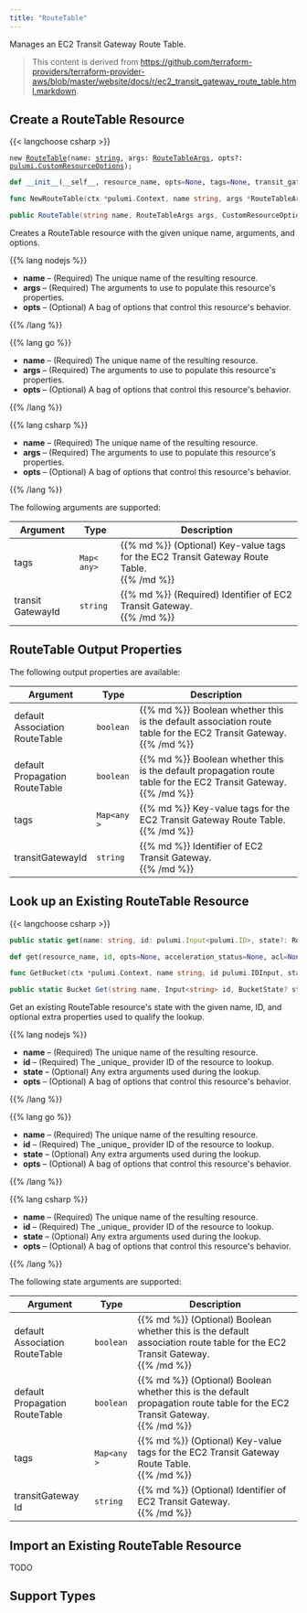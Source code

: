 ```yaml
---
title: "RouteTable"
---
```


<!-- WARNING: this file was generated by the Pulumi Terraform Bridge (tfgen) Tool. -->
<!-- Do not edit by hand unless you're certain you know what you are doing! -->

<style>
  table td p { margin-top: 0; margin-bottom: 0; }
</style>

Manages an EC2 Transit Gateway Route Table.

> This content is derived from https://github.com/terraform-providers/terraform-provider-aws/blob/master/website/docs/r/ec2_transit_gateway_route_table.html.markdown.


## Create a RouteTable Resource

{{< langchoose csharp >}}

<div class="highlight"><pre class="chroma"><code class="language-typescript" data-lang="typescript"><span class="k">new</span> <span class="nx"><a href=/docs/reference/pkg/nodejs/pulumi/aws/s3/#RouteTable>RouteTable</a></span><span class="p">(</span><span class="nx">name</span>: <span class="kt"><a href=https://developer.mozilla.org/en-US/docs/Web/JavaScript/Reference/Global_Objects/String>string</a></span><span class="p">,</span> <span class="nx">args</span>: <span class="kt"><a href=/docs/reference/pkg/nodejs/pulumi/aws/s3/#RouteTableArgs>RouteTableArgs</a></span><span class="p">,</span> <span class="nx">opts?</span>: <span class="kt"><a href=/docs/reference/pkg/nodejs/pulumi/pulumi/#CustomResourceOptions>pulumi.CustomResourceOptions</a></span><span class="p">);</span></code></pre></div>

```python
def __init__(__self__, resource_name, opts=None, tags=None, transit_gateway_id=None, __props__=None)
```

```go
func NewRouteTable(ctx *pulumi.Context, name string, args *RouteTableArgs, opts ...pulumi.ResourceOption) (*RouteTable, error)

```

```csharp
public RouteTable(string name, RouteTableArgs args, CustomResourceOptions? options = null)

```

Creates a RouteTable resource with the given unique name, arguments, and options.

{{% lang nodejs %}}
<ul class="pl-10">
    <li><strong>name</strong> &ndash; (Required) The unique name of the resulting resource.</li>
    <li><strong>args</strong> &ndash; (Required) The arguments to use to populate this resource's properties.</li>
    <li><strong>opts</strong> &ndash; (Optional) A bag of options that control this resource's behavior.</li>
</ul>
{{% /lang %}}

{{% lang go %}}
<ul class="pl-10">
    <li><strong>name</strong> &ndash; (Required) The unique name of the resulting resource.</li>
    <li><strong>args</strong> &ndash; (Required) The arguments to use to populate this resource's properties.</li>
    <li><strong>opts</strong> &ndash; (Optional) A bag of options that control this resource's behavior.</li>
</ul>
{{% /lang %}}

{{% lang csharp %}}
<ul class="pl-10">
    <li><strong>name</strong> &ndash; (Required) The unique name of the resulting resource.</li>
    <li><strong>args</strong> &ndash; (Required) The arguments to use to populate this resource's properties.</li>
    <li><strong>opts</strong> &ndash; (Optional) A bag of options that control this resource's behavior.</li>
</ul>
{{% /lang %}}

The following arguments are supported:

<table class="ml-6">
    <thead>
        <tr>
            <th>Argument</th>
            <th>Type</th>
            <th>Description</th>
        </tr>
    </thead>
    <tbody>
        <tr>
            <td class="align-top">tags</td>
            <td class="align-top"><code>Map&lt;<wbr>any<wbr>&gt;</code></td>
            <td class="align-top">{{% md %}}
(Optional) Key-value tags for the EC2 Transit Gateway Route Table.

{{% /md %}}</td>
        </tr>
        <tr>
            <td class="align-top">transit<wbr>Gateway<wbr>Id</td>
            <td class="align-top"><code>string</code></td>
            <td class="align-top">{{% md %}}
(Required) Identifier of EC2 Transit Gateway.

{{% /md %}}</td>
        </tr>
    </tbody>
</table>

## RouteTable Output Properties

The following output properties are available:

<table class="ml-6">
    <thead>
        <tr>
            <th>Argument</th>
            <th>Type</th>
            <th>Description</th>
        </tr>
    </thead>
    <tbody>
        <tr>
            <td class="align-top">default<wbr>Association<wbr>Route<wbr>Table</td>
            <td class="align-top"><code>boolean</code></td>
            <td class="align-top">{{% md %}}
Boolean whether this is the default association route table for the EC2 Transit Gateway.

{{% /md %}}</td>
        </tr>
        <tr>
            <td class="align-top">default<wbr>Propagation<wbr>Route<wbr>Table</td>
            <td class="align-top"><code>boolean</code></td>
            <td class="align-top">{{% md %}}
Boolean whether this is the default propagation route table for the EC2 Transit Gateway.

{{% /md %}}</td>
        </tr>
        <tr>
            <td class="align-top">tags</td>
            <td class="align-top"><code>Map&lt;<wbr>any<wbr>&gt;</code></td>
            <td class="align-top">{{% md %}}
Key-value tags for the EC2 Transit Gateway Route Table.

{{% /md %}}</td>
        </tr>
        <tr>
            <td class="align-top">transit<wbr>Gateway<wbr>Id</td>
            <td class="align-top"><code>string</code></td>
            <td class="align-top">{{% md %}}
Identifier of EC2 Transit Gateway.

{{% /md %}}</td>
        </tr>
    </tbody>
</table>

## Look up an Existing RouteTable Resource

{{< langchoose csharp >}}

```typescript
public static get(name: string, id: pulumi.Input<pulumi.ID>, state?: RouteTableState, opts?: pulumi.CustomResourceOptions): RouteTable;
```

```python
def get(resource_name, id, opts=None, acceleration_status=None, acl=None, arn=None, bucket=None, bucket_domain_name=None, bucket_prefix=None, bucket_regional_domain_name=None, cors_rules=None, force_destroy=None, hosted_zone_id=None, lifecycle_rules=None, loggings=None, object_lock_configuration=None, policy=None, region=None, replication_configuration=None, request_payer=None, server_side_encryption_configuration=None, tags=None, versioning=None, website=None, website_domain=None, website_endpoint=None)
```

```go
func GetBucket(ctx *pulumi.Context, name string, id pulumi.IDInput, state *BucketState, opts ...pulumi.ResourceOption) (*Bucket, error)
```

```csharp
public static Bucket Get(string name, Input<string> id, BucketState? state = null, CustomResourceOptions? options = null);
```

Get an existing RouteTable resource's state with the given name, ID, and optional extra
properties used to qualify the lookup.

{{% lang nodejs %}}
<ul class="pl-10">
    <li><strong>name</strong> &ndash; (Required) The unique name of the resulting resource.</li>
    <li><strong>id</strong> &ndash; (Required) The _unique_ provider ID of the resource to lookup.</li>
    <li><strong>state</strong> &ndash; (Optional) Any extra arguments used during the lookup.</li>
    <li><strong>opts</strong> &ndash; (Optional) A bag of options that control this resource's behavior.</li>
</ul>
{{% /lang %}}

{{% lang go %}}
<ul class="pl-10">
    <li><strong>name</strong> &ndash; (Required) The unique name of the resulting resource.</li>
    <li><strong>id</strong> &ndash; (Required) The _unique_ provider ID of the resource to lookup.</li>
    <li><strong>state</strong> &ndash; (Optional) Any extra arguments used during the lookup.</li>
    <li><strong>opts</strong> &ndash; (Optional) A bag of options that control this resource's behavior.</li>
</ul>
{{% /lang %}}

{{% lang csharp %}}
<ul class="pl-10">
    <li><strong>name</strong> &ndash; (Required) The unique name of the resulting resource.</li>
    <li><strong>id</strong> &ndash; (Required) The _unique_ provider ID of the resource to lookup.</li>
    <li><strong>state</strong> &ndash; (Optional) Any extra arguments used during the lookup.</li>
    <li><strong>opts</strong> &ndash; (Optional) A bag of options that control this resource's behavior.</li>
</ul>
{{% /lang %}}

The following state arguments are supported:

<table class="ml-6">
    <thead>
        <tr>
            <th>Argument</th>
            <th>Type</th>
            <th>Description</th>
        </tr>
    </thead>
    <tbody>
        <tr>
            <td class="align-top">default<wbr>Association<wbr>Route<wbr>Table</td>
            <td class="align-top"><code>boolean</code></td>
            <td class="align-top">{{% md %}}
(Optional) Boolean whether this is the default association route table for the EC2 Transit Gateway.

{{% /md %}}</td>
        </tr>
        <tr>
            <td class="align-top">default<wbr>Propagation<wbr>Route<wbr>Table</td>
            <td class="align-top"><code>boolean</code></td>
            <td class="align-top">{{% md %}}
(Optional) Boolean whether this is the default propagation route table for the EC2 Transit Gateway.

{{% /md %}}</td>
        </tr>
        <tr>
            <td class="align-top">tags</td>
            <td class="align-top"><code>Map&lt;<wbr>any<wbr>&gt;</code></td>
            <td class="align-top">{{% md %}}
(Optional) Key-value tags for the EC2 Transit Gateway Route Table.

{{% /md %}}</td>
        </tr>
        <tr>
            <td class="align-top">transit<wbr>Gateway<wbr>Id</td>
            <td class="align-top"><code>string</code></td>
            <td class="align-top">{{% md %}}
(Optional) Identifier of EC2 Transit Gateway.

{{% /md %}}</td>
        </tr>
    </tbody>
</table>

## Import an Existing RouteTable Resource

TODO

## Support Types


